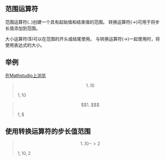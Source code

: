 ## 范围运算符

范围运算符(..)创建一个具有起始值和结束值的范围。 转换运算符(->)可用于将步长值添加到范围。

大小运算符(\$)可以在范围的开头或结尾使用。 与转换运算符(->)一起使用时，将使用表达式的大小。

## 举例

[在Mathstudio上浏览](http://mathstud.io/?input[0]=MS4uMTA%3D&input[1]=MS4uJA%3D%3D&input[2]=MS4uMTAgLT4gMg%3D%3D)

> ```math
> 1..10
> ```
>
> ${1,10}$

> ```math
> 1..$
> ```
>
> ${1,\$}$

## 使用转换运算符的步长值范围

> ```math
> 1..10 -> 2
> ```
>
> ${1,10,2}$

